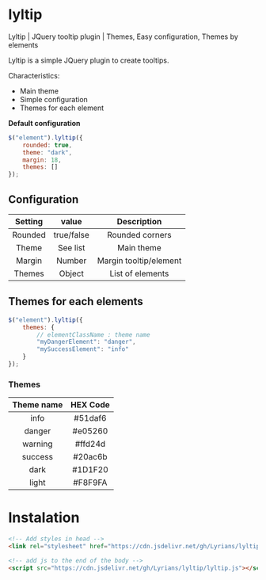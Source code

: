 # lyltip
Lyltip | JQuery tooltip plugin | Themes, Easy configuration, Themes by elements

Lyltip is a simple JQuery plugin to create tooltips.

Characteristics:
- Main theme
- Simple configuration
- Themes for each element

**Default configuration**
```Javascript
$("element").lyltip({
	rounded: true,
	theme: "dark",
	margin: 18,
	themes: []
});
```
## Configuration
| Setting | value | Description |
| :---:   | :-: | :-: |
| Rounded | true/false | Rounded corners |
| Theme | See list | Main theme |
| Margin | Number | Margin tooltip/element |
| Themes | Object | List of elements |
## Themes for each elements
```Javascript
$("element").lyltip({
    themes: {
        // elementClassName : theme name
        "myDangerElement": "danger",
        "mySuccessElement": "info"
    }
});
```
### Themes
| Theme name | HEX Code |
| :--------: | :------: |
| info       | #51daf6  |
| danger     | #e05260  |
| warning    | #ffd24d  |
| success    | #20ac6b  |
| dark       | #1D1F20  |
| light      | #F8F9FA  |
# Instalation
```html
<!-- Add styles in head -->
<link rel="stylesheet" href="https://cdn.jsdelivr.net/gh/Lyrians/lyltip/lyltip.css">

<!-- add js to the end of the body -->
<script src="https://cdn.jsdelivr.net/gh/Lyrians/lyltip/lyltip.js"></script>
```
